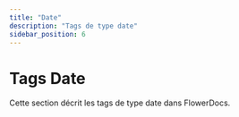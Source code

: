 ```yaml
---
title: "Date"
description: "Tags de type date"
sidebar_position: 6
---
```


# Tags Date

Cette section décrit les tags de type date dans FlowerDocs.